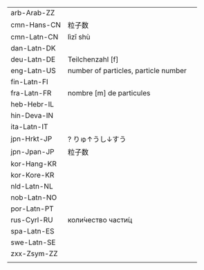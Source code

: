 | | | |
|-|-|-|
| arb-Arab-ZZ |  |  |
| cmn-Hans-CN | 粒子数 |  |
| cmn-Latn-CN | lìzǐ shù |  |
| dan-Latn-DK |  |  |
| deu-Latn-DE | Teilchenzahl [f] |  |
| eng-Latn-US | number of particles, particle number |  |
| fin-Latn-FI |  |  |
| fra-Latn-FR | nombre [m] de particules |  |
| heb-Hebr-IL |  |  |
| hin-Deva-IN |  |  |
| ita-Latn-IT |  |  |
| jpn-Hrkt-JP | ? りゅ↑うし↓すう |  |
| jpn-Jpan-JP | 粒子数 |  |
| kor-Hang-KR |  |  |
| kor-Kore-KR |  |  |
| nld-Latn-NL |  |  |
| nob-Latn-NO |  |  |
| por-Latn-PT |  |  |
| rus-Cyrl-RU | коли́чество части́ц |  |
| spa-Latn-ES |  |  |
| swe-Latn-SE |  |  |
| zxx-Zsym-ZZ |  |  |
|  |  |  |
